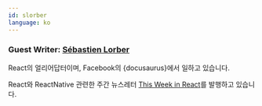 ```yaml
---
id: slorber
language: ko
---
```


### Guest Writer: [Sébastien Lorber](https://sebastienlorber.com)

React의 얼리어답터이며, Facebook의 {docusaurus}에서 일하고 있습니다.

React와 ReactNative 관련한 주간 뉴스레터 [This Week in React](https://www.getrevue.co/profile/thisweekinreact)를 발행하고 있습니다.